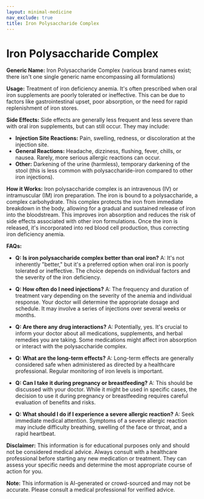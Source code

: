 ```yaml
---
layout: minimal-medicine
nav_exclude: true
title: Iron Polysaccharide Complex
---
```


# Iron Polysaccharide Complex

**Generic Name:**  Iron Polysaccharide Complex (various brand names exist;  there isn't one single generic name encompassing all formulations)

**Usage:**  Treatment of iron deficiency anemia.  It's often prescribed when oral iron supplements are poorly tolerated or ineffective.  This can be due to factors like gastrointestinal upset, poor absorption, or the need for rapid replenishment of iron stores.

**Side Effects:**  Side effects are generally less frequent and less severe than with oral iron supplements, but can still occur.  They may include:

* **Injection Site Reactions:** Pain, swelling, redness, or discoloration at the injection site.
* **General Reactions:** Headache, dizziness, flushing, fever, chills, or nausea.  Rarely, more serious allergic reactions can occur.
* **Other:**  Darkening of the urine (harmless), temporary darkening of the stool (this is less common with polysaccharide-iron compared to other iron injections).

**How it Works:**  Iron polysaccharide complex is an intravenous (IV) or intramuscular (IM) iron preparation.  The iron is bound to a polysaccharide, a complex carbohydrate. This complex protects the iron from immediate breakdown in the body, allowing for a gradual and sustained release of iron into the bloodstream.  This improves iron absorption and reduces the risk of side effects associated with other iron formulations.  Once the iron is released, it's incorporated into red blood cell production, thus correcting iron deficiency anemia.

**FAQs:**

* **Q: Is iron polysaccharide complex better than oral iron?** A: It's not inherently "better," but it's a preferred option when oral iron is poorly tolerated or ineffective.  The choice depends on individual factors and the severity of the iron deficiency.

* **Q: How often do I need injections?** A: The frequency and duration of treatment vary depending on the severity of the anemia and individual response.  Your doctor will determine the appropriate dosage and schedule.  It may involve a series of injections over several weeks or months.

* **Q: Are there any drug interactions?** A:  Potentially, yes.  It's crucial to inform your doctor about all medications, supplements, and herbal remedies you are taking. Some medications might affect iron absorption or interact with the polysaccharide complex.

* **Q:  What are the long-term effects?** A:  Long-term effects are generally considered safe when administered as directed by a healthcare professional.  Regular monitoring of iron levels is important.

* **Q:  Can I take it during pregnancy or breastfeeding?** A: This should be discussed with your doctor. While it might be used in specific cases, the decision to use it during pregnancy or breastfeeding requires careful evaluation of benefits and risks.

* **Q: What should I do if I experience a severe allergic reaction?** A:  Seek immediate medical attention.  Symptoms of a severe allergic reaction may include difficulty breathing, swelling of the face or throat, and a rapid heartbeat.


**Disclaimer:** This information is for educational purposes only and should not be considered medical advice.  Always consult with a healthcare professional before starting any new medication or treatment.  They can assess your specific needs and determine the most appropriate course of action for you.


**Note:** This information is AI-generated or crowd-sourced and may not be accurate. Please consult a medical professional for verified advice.